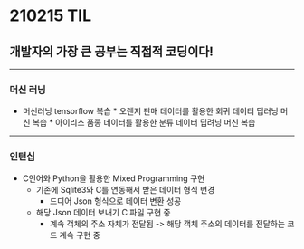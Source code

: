# 210215 TIL
## 개발자의 가장 큰 공부는 직접적 코딩이다!
------------------------------------------
### 머신 러닝
  *  머신러닝 tensorflow 복습
    * 오렌지 판매 데이터를 활용한 회귀 데이터 딥러닝 머신 복습
    * 아이리스 품종 데이터를 활용한 분류 데이터 딥려닝 머신 복습
-------------------------------------------
### 인턴십
  * C언어와 Python을 활용한 Mixed Programming 구현
    * 기존에 Sqlite3와 C를 연동해서 받은 데이터 형식 변경
      * 드디어 Json 형식으로 데이터 변환 성공
    * 해당 Json 데이터 보내기 C 파일 구현 중
      * 계속 객체의 주소 자체가 전달됨 -> 해당 객체 주소의 데이터를 전달하는 코드 계속 구현 중
